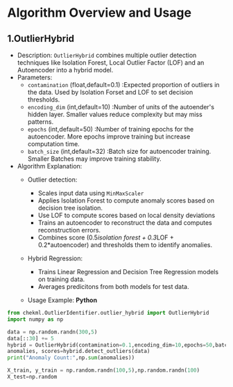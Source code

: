  # Algorithm Overview and Usage

 ## 1.OutlierHybrid
 - Description: `OutlierHybrid` combines multiple outlier detection techniques like Isolation Forest, Local Outlier Factor (LOF) and an Autoencoder into a hybrid model.
 - Parameters:
   - `contamination` (float,default=0.1) :Expected proportion of outliers in the data. Used by Isolation Forset and LOF to set decision thresholds.
   - `encoding_dim` (int,default=10) :Number of units of the autoender's hidden layer. Smaller values reduce complexity but may miss patterns.
   - `epochs` (int,default=50) :Number of training epochs for the autoencoder. More epochs improve training but increase computation time.
   - `batch_size` (int,default=32) :Batch size for autoencoder training. Smaller Batches may improve training stability.
- Algorithm Explanation:
  - Outlier detection:
    - Scales input data using `MinMaxScaler`
    - Applies Isolation Forest to compute anomaly scores based on decision tree isolation.
    - Use LOF to compute scores based on local density deviations
    - Trains an autoencoder to reconstruct the data and computes reconstruction errors.
    - Combines score (0.5*isolation forest + 0.3*LOF + 0.2*autoencoder) and thresholds them to identify anomalies.
  - Hybrid Regression:
    - Trains Linear Regression and Decision Tree Regression models on training data.
    - Averages predicitons from both models for test data.
   
  - Usage Example:
**Python**
```python
from chekml.OutlierIdentifier.outlier_hybrid import OutlierHybrid
import numpy as np

data = np.random.randn(300,5)
data[::30] += 5
hybrid = OutlierHybrid(contamination=0.1,encoding_dim=10,epochs=50,batch_size=32)
anomalies, scores=hybrid.detect_outliers(data)
print("Anomaly Count:",np.sum(anomalies))

X_train, y_train = np.random.randn(100,5),np.random.randn(100)
X_test=np.random
``` 
